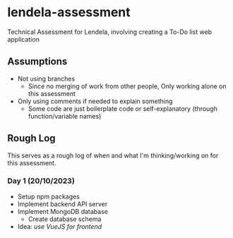 # lendela-assessment
Technical Assessment for Lendela, involving creating a To-Do list web application

## Assumptions
- Not using branches
  - Since no merging of work from other people, Only working alone on this assessment
- Only using comments if needed to explain something
  - Some code are just boilerplate code or self-explanatory (through function/variable names)

## Rough Log
This serves as a rough log of when and what I'm thinking/working on for this assessment.
### Day 1 (20/10/2023)
- Setup npm packages
- Implement backend API server
- Implement MongoDB database
  - Create database schema
- Idea: *use VueJS for frontend*